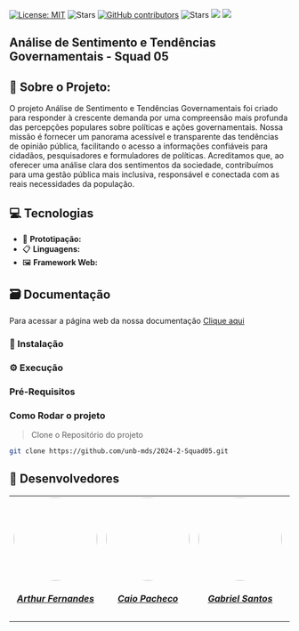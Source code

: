 [![License: MIT](https://img.shields.io/badge/License-MIT-yellow.svg)](./LICENSE)
![Stars](https://img.shields.io/github/stars/unb-mds/2024-2-Squad05)
[![GitHub contributors](https://img.shields.io/github/contributors/unb-mds/2024-2-Squad05)](https://img.shields.io/github/contributors/unb-mds/2024-2-Squad05)
![Stars](https://img.shields.io/github/issues/unb-mds/2024-2-Squad05.svg)
![]((https://img.shields.io/github/issues/unb-mds/2024-2-Squad05))
![](https://img.shields.io/github/issues-closed/unb-mds/2024-2-Squad05.svg)

## Análise de Sentimento e Tendências Governamentais - Squad 05


## 🔎 Sobre o Projeto: 
O projeto Análise de Sentimento e Tendências Governamentais foi criado para responder à crescente demanda por uma compreensão mais profunda das percepções populares sobre políticas e ações governamentais. Nossa missão é fornecer um panorama acessível e transparente das tendências de opinião pública, facilitando o acesso a informações confiáveis para cidadãos, pesquisadores e formuladores de políticas. Acreditamos que, ao oferecer uma análise clara dos sentimentos da sociedade, contribuímos para uma gestão pública mais inclusiva, responsável e conectada com as reais necessidades da população.

## 💻 Tecnologias 

- 🎨 **Prototipação:**  
- 📋 **Linguagens:** 
- 🖼️ **Framework Web:**

## 🗃️ Documentação
Para acessar a página web da nossa documentação [Clique aqui]()


### 📲 Instalação



### ⚙️ Execução

### Pré-Requisitos



### Como Rodar o projeto

> Clone o Repositório do projeto
```bash
git clone https://github.com/unb-mds/2024-2-Squad05.git
```


## 👥 Desenvolvedores

<center>
<table style="margin-left: auto; margin-right: auto;">
    <tr>
        <td align="center">
            <a href="https://github.com/arthurfernandesj">
                <img style="border-radius: 50%;" src="https://avatars.githubusercontent.com/u/90862900?v=4" width="150px;"/>
                <h5 class="text-center">Arthur Fernandes</h5>
            </a>
        </td>
        <td align="center">
            <a href="https://github.com/CaioPacheco">
                <img style="border-radius: 50%;" src="https://avatars.githubusercontent.com/u/90219652?v=4" width="150px;"/>
                <h5 class="text-center">Caio Pacheco</h5>
            </a>
        </td>
        <td align="center">
            <a href="https://github.com/GabrielSPinto">
                <img style="border-radius: 50%;" src="https://avatars.githubusercontent.com/u/144184007?v=4" width="150px;"/>
                <h5 class="text-center">Gabriel Santos</h5>
            </a>
        </td>
        </td>
        <td align="center">
            <a href="https://github.com/felixlaryssa">
                <img style="border-radius: 50%;" src="https://avatars.githubusercontent.com/u/143897458?v=4" width="150px;"/>
                <h5 class="text-center">Laryssa Felix</h5>
            </a>
        </td>
        <td align="center">
            <a href="https://github.com/luizh-gsoares">
                <img style="border-radius: 50%;" src="https://avatars.githubusercontent.com/u/99836497?v=4" width="150px;"/>
                <h5 class="text-center">Luiz Henrique</h5>
            </a>
        </td>
          <td align="center">
            <a href="https://github.com/LeticiaMonteiroo">
                <img style="border-radius: 50%;" src="https://avatars.githubusercontent.com/u/152661076?v=4" width="150px;"/>
                <h5 class="text-center">Letícia Monteiro</h5>
            </a>
        </td>
</table>
</center>
